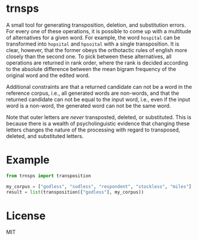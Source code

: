 # trnsps

A small tool for generating transposition, deletion, and substitution errors.
For every one of these operations, it is possible to come up with a multitude of alternatives for a given word.
For example, the word `hospital` can be transformed into `hopsital` and `hpsoital` with a single transposition. It is clear, however, that the former obeys the orthotactic rules of english more closely than the second one.
To pick between these alternatives, all operations are returned in rank order, where the rank is decided according to the absolute difference between the mean bigram frequency of the original word and the edited word.

Additional constraints are that a returned candidate can not be a word in the reference corpus, i.e., all generated words are non-words, and that the returned candidate can not be equal to the input word, i.e., even if the input word is a non-word, the generated word can not be the same word.

Note that outer letters are *never* transposted, deleted, or substituted.
This is because there is a wealth of psycholinguistic evidence that changing these letters changes the nature of the processing with regard to transposed, deleted, and substituted letters.


# Example

```python
from trnsps import transposition

my_corpus = ["godless", "sodless", "respondent", "stockless", "miles"]
result = list(transposition(["godless"], my_corpus))

```

# License

MIT
